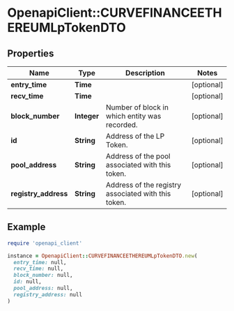 # OpenapiClient::CURVEFINANCEETHEREUMLpTokenDTO

## Properties

| Name | Type | Description | Notes |
| ---- | ---- | ----------- | ----- |
| **entry_time** | **Time** |  | [optional] |
| **recv_time** | **Time** |  | [optional] |
| **block_number** | **Integer** | Number of block in which entity was recorded. | [optional] |
| **id** | **String** | Address of the LP Token. | [optional] |
| **pool_address** | **String** | Address of the pool associated with this token. | [optional] |
| **registry_address** | **String** | Address of the registry associated with this token. | [optional] |

## Example

```ruby
require 'openapi_client'

instance = OpenapiClient::CURVEFINANCEETHEREUMLpTokenDTO.new(
  entry_time: null,
  recv_time: null,
  block_number: null,
  id: null,
  pool_address: null,
  registry_address: null
)
```


